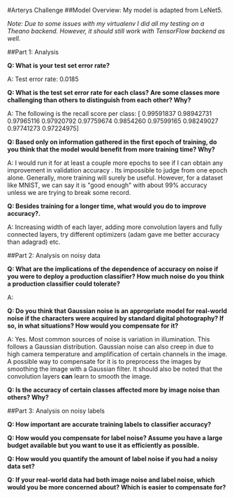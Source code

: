 #Arterys Challenge
##Model Overview:
My model is adapted from LeNet5. 

*Note: Due to some issues with my virtualenv I did all my testing on a Theano backend. However, it should still work with TensorFlow backend as well.*


##Part 1: Analysis


**Q: What is your test set error rate?**

A: Test error rate: 0.0185

**Q: What is the test set error rate for each class? Are some classes more challenging than others to distinguish from each other? Why?**

A: The following is the recall score per class: 
[ 0.99591837  0.98942731  0.97965116  0.97920792  0.97759674  0.9854260  0.97599165  0.98249027  0.97741273  0.97224975]


**Q: Based only on information gathered in the first epoch of training, do you think that the model would benefit from more training time? Why?**

A: I would run it for at least a couple more epochs to see if I can obtain any improvement in validation accuracy . Its impossible to judge from one epoch alone. Generally, more training will surely be useful. However, for a dataset like MNIST, we can say it is "good enough" with about 99% accuracy unless we are trying to break some record. 

**Q: Besides training for a longer time, what would you do to improve accuracy?.**

A: Increasing width of each layer, adding more convolution layers and fully connected layers, try different optimizers (adam gave me better accuracy than adagrad) etc.

##Part 2: Analysis on noisy data


**Q: What are the implications of the dependence of accuracy on noise if you were to deploy a production classifier? How much noise do you think a production classifier could tolerate?**

A: 

**Q: Do you think that Gaussian noise is an appropriate model for real-world noise if the characters were acquired by standard digital photography? If so, in what situations? How would you compensate for it?**

A: Yes. Most common sources of noise is variation in illumination. This follows a Gaussian distribution. Gaussian noise can also creep in due to high camera temperature and amplification of certain channels in the image. A possible way to compensate for it is to preprocess the images by smoothing the image with a Gaussian filter. It should also be noted that the convolution layers **can** learn to smooth  the image.  

**Q: Is the accuracy of certain classes affected more by image noise than others? Why?**


##Part 3: Analysis on noisy labels


**Q: How important are accurate training labels to classifier accuracy?**

**Q: How would you compensate for label noise? Assume you have a large budget available but you want to use it as efficiently as possible.**


**Q: How would you quantify the amount of label noise if you had a noisy data set?**

**Q: If your real-world data had both image noise and label noise, which would you be more concerned about? Which is easier to compensate for?**
